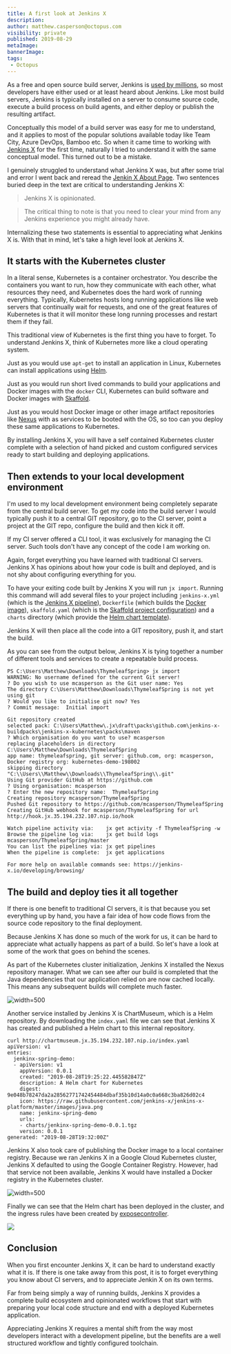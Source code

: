 ```yaml
---
title: A first look at Jenkins X
description:
author: matthew.casperson@octopus.com
visibility: private
published: 2019-08-29
metaImage:
bannerImage:
tags:
 - Octopus
---
```


As a free and open source build server, Jenkins is [used by millions](https://www.cloudbees.com/press/jenkins-community-announces-record-growth-and-innovation-2017), so most developers have either used or at least heard about Jenkins. Like most build servers, Jenkins is typically installed on a server to consume source code, execute a build process on build agents, and either deploy or publish the resulting artifact.

Conceptually this model of a build server was easy for me to understand, and it applies to most of the popular solutions available today like Team City, Azure DevOps, Bamboo etc. So when it came time to working with [Jenkins X](https://jenkins-x.io/about/) for the first time, naturally I tried to understand it with the same conceptual model. This turned out to be a mistake.

I genuinely struggled to understand what Jenkins X was, but after some trial and error I went back and reread the [Jenkin X About Page](https://jenkins-x.io/about/what/). Two sentences buried deep in the text are critical to understanding Jenkins X:

> Jenkins X is opinionated.

> The critical thing to note is that you need to clear your mind from any Jenkins experience you might already have.

Internalizing these two statements is essential to appreciating what Jenkins X is. With that in mind, let's take a high level look at Jenkins X.

## It starts with the Kubernetes cluster

In a literal sense, Kubernetes is a container orchestrator. You describe the containers you want to run, how they communicate with each other, what resources they need, and Kubernetes does the hard work of running everything. Typically, Kubernetes hosts long running applications like web servers that continually wait for requests, and one of the great features of Kubernetes is that it will monitor these long running processes and restart them if they fail.

This traditional view of Kubernetes is the first thing you have to forget. To understand Jenkins X, think of Kubernetes more like a cloud operating system.

Just as you would use `apt-get` to install an application in Linux, Kubernetes can install applications using [Helm](https://helm.sh/).

Just as you would run short lived commands to build your applications and Docker images with the `docker` CLI, Kubernetes can build software and Docker images with [Skaffold](https://github.com/GoogleContainerTools/skaffold).

Just as you would host Docker image or other image artifact repositories like [Nexus](https://www.sonatype.com/nexus-repository-sonatype) with as services to be booted with the OS, so too can you deploy these same applications to Kubernetes.

By installing Jenkins X, you will have a self contained Kubernetes cluster complete with a selection of hand picked and custom configured services ready to start building and deploying applications.

## Then extends to your local development environment

I'm used to my local development environment being completely separate from the central build server. To get my code into the build server I would typically push it to a central GIT repository, go to the CI server, point a project at the GIT repo, configure the build and then kick it off.

If my CI server offered a CLI tool, it was exclusively for managing the CI server. Such tools don't have any concept of the code I am working on.

Again, forget everything you have learned with traditional CI servers. Jenkins X has opinions about how your code is built and deployed, and is not shy about configuring everything for you.

To have your exiting code built by Jenkins X you will run `jx import`. Running this command will add several files to your project including `jenkins-x.yml` (which is the [Jenkins X pipeline](https://jenkins-x.io/architecture/jenkins-x-pipelines/)), `Dockerfile` (which builds the [Docker image](https://docs.docker.com/engine/reference/builder/)), `skaffold.yaml` (which is the [Skaffold project configuration](https://skaffold.dev/docs/references/yaml/)) and a `charts` directory (which provide the [Helm chart template](https://helm.sh/docs/chart_template_guide/)).

Jenkins X will then place all the code into a GIT repository, push it, and start the build.

As you can see from the output below, Jenkins X is tying together a number of different tools and services to create a repeatable build process.

```
PS C:\Users\Matthew\Downloads\ThymeleafSpring> jx import
WARNING: No username defined for the current Git server!
? Do you wish to use mcasperson as the Git user name: Yes
The directory C:\Users\Matthew\Downloads\ThymeleafSpring is not yet using git
? Would you like to initialise git now? Yes
? Commit message:  Initial import

Git repository created
selected pack: C:\Users\Matthew\.jx\draft\packs\github.com\jenkins-x-buildpacks\jenkins-x-kubernetes\packs\maven
? Which organisation do you want to use? mcasperson
replacing placeholders in directory C:\Users\Matthew\Downloads\ThymeleafSpring
app name: thymeleafspring, git server: github.com, org: mcasperson, Docker registry org: kubernetes-demo-198002
skipping directory "C:\\Users\\Matthew\\Downloads\\ThymeleafSpring\\.git"
Using Git provider GitHub at https://github.com
? Using organisation: mcasperson
? Enter the new repository name:  ThymeleafSpring
Creating repository mcasperson/ThymeleafSpring
Pushed Git repository to https://github.com/mcasperson/ThymeleafSpring
Creating GitHub webhook for mcasperson/ThymeleafSpring for url http://hook.jx.35.194.232.107.nip.io/hook

Watch pipeline activity via:    jx get activity -f ThymeleafSpring -w
Browse the pipeline log via:    jx get build logs mcasperson/ThymeleafSpring/master
You can list the pipelines via: jx get pipelines
When the pipeline is complete:  jx get applications

For more help on available commands see: https://jenkins-x.io/developing/browsing/
```

## The build and deploy ties it all together

If there is one benefit to traditional CI servers, it is that because you set everything up by hand, you have a fair idea of how code flows from the source code repository to the final deployment.

Because Jenkins X has done so much of the work for us, it can be hard to appreciate what actually happens as part of a build. So let's have a look at some of the work that goes on behind the scenes.

As part of the Kubernetes cluster initialization, Jenkins X installed the Nexus repository manager. What we can see after our build is completed that the Java dependencies that our application relied on are now cached locally. This means any subsequent builds will complete much faster.

![](nexus.png "width=500")

Another service installed by Jenkins X is ChartMuseum, which is a Helm repository. By downloading the `index.yaml` file we can see that Jenkins X has created and published a Helm chart to this internal repository.

```
curl http://chartmuseum.jx.35.194.232.107.nip.io/index.yaml
apiVersion: v1
entries:
  jenkinx-spring-demo:
  - apiVersion: v1
    appVersion: 0.0.1
    created: "2019-08-28T19:25:22.445582847Z"
    description: A Helm chart for Kubernetes
    digest: 9e048b78247da2a28562771742454484dbaf35b10d14a0c0a668c3ba826d02c4
    icon: https://raw.githubusercontent.com/jenkins-x/jenkins-x-platform/master/images/java.png
    name: jenkinx-spring-demo
    urls:
    - charts/jenkinx-spring-demo-0.0.1.tgz
    version: 0.0.1
generated: "2019-08-28T19:32:00Z"
```

Jenkins X also took care of publishing the Docker image to a local container registry. Because we ran Jenkins X in a Google Cloud Kubernetes cluster, Jenkins X defaulted to using the Google Container Registry. However, had that service not been available, Jenkins X would have installed a Docker registry in the Kubernetes cluster.

![](container-registry.png "width=500")

Finally we can see that the Helm chart has been deployed in the cluster, and the ingress rules have been created by [exposecontroller](https://jenkins-x.io/faq/technology/#whats-is-exposecontroller).

![](services.png)

## Conclusion

When you first encounter Jenkins X, it can be hard to understand exactly what it is. If there is one take away from this post, it is to forget everything you know about CI servers, and to appreciate Jenkin X on its own terms.

Far from being simply a way of running builds, Jenkins X provides a complete build ecosystem and opinionated workflows that start with preparing your local code structure and end with a deployed Kubernetes application.

Appreciating Jenkins X requires a mental shift from the way most developers interact with a development pipeline, but the benefits are a well structured workflow and tightly configured toolchain.

